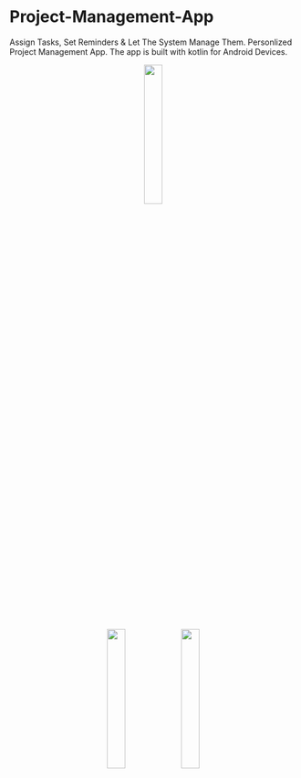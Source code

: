 # Project-Management-App
Assign Tasks, Set Reminders &amp; Let The System Manage Them. Personlized Project Management App.
The app is built with kotlin for Android Devices.
<p align="center">
  <img src="https://user-images.githubusercontent.com/93969890/158030215-ea4f4c3c-3650-41c9-a1f2-374e781cf1a9.png" width="25%">
</p>

<p align="center">

 <img src="https://user-images.githubusercontent.com/93969890/158030399-ff123159-568d-4186-885d-80ccaf10051f.png" width="25%">
  <img src="https://user-images.githubusercontent.com/93969890/158030432-000b59b8-9f92-40cb-aff9-70592992c82c.png" width="25%">
</p>
